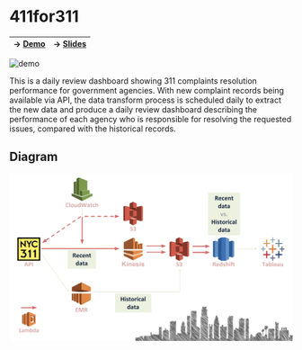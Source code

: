 # 411for311
| ->  [Demo](http://www.411for311.fun/)        |                ->  [Slides](https://docs.google.com/presentation/d/1LSjzw4Dj_FPT1OkkQruwQe5zxhqQfpNFL2AdwNG3HvM/edit?usp=sharing)           |
| ------------- |:-------------:|

![demo](fig/demo.gif)

This is a daily review dashboard showing 311 complaints resolution performance for government agencies. With new complaint records being available via API, the data transform process is scheduled daily to extract the new data and produce a daily review dashboard describing the performance of each agency who is responsible for resolving the requested issues, compared with the historical records.



## Diagram
![diagram](fig/diagram.png)
